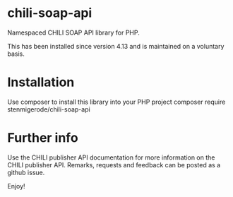 # chili-soap-api
Namespaced CHILI SOAP API library for PHP.

This has been installed since version 4.13 and is maintained on a voluntary basis.

# Installation
Use composer to install this library into your PHP project
composer require stenmigerode/chili-soap-api

# Further info
Use the CHILI publisher API documentation for more information on the CHILI publisher API.
Remarks, requests and feedback can be posted as a github issue.

Enjoy!
